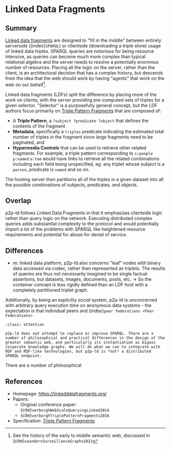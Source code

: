 ```{index} Linked Data; Fragments
```
# Linked Data Fragments

## Summary

[Linked data fragments](https://linkeddatafragments.org/publications/) are designed to "fill in the middle" between entirely serverside ({index}`SPARQL`) or clientside (downloading a triple store) usage of linked data triples. SPARQL queries are notorious for being resource intensive, as queries can become much more complex than typical relational algebra and the server needs to resolve a potentially enormous number of resources. Placing all the logic on the server, rather than the client, is an architectural decision that has a complex history, but descends from the idea that the web should work by having "agents" that work on the web on our behalf[^semwebagents]. 

Linked data fragments (LDFs) split the difference by placing more of the work on clients, with the server providing pre-computed sets of triples for a given selector. "Selector" is a purposefully general concept, but the LDF authors focus primarily on [Triple Pattern Fragments](https://linkeddatafragments.org/specification/triple-pattern-fragments/) that are composed of:

- A **Triple Pattern**, a `?subject ?predicate ?object` that defines the contents of the fragment
- **Metadata**, specifically a `triples` predicate indicating the estimated total number of triples in the fragment since large fragments need to be paginated, and
- **Hypermedia Controls** that can be used to retrieve other related fragments. For example, a triple pattern corresponding to `s:people` `p:named` `o:tom` would have links to retrieve all the related combinations including each field being unspecified, eg. any triplet whose subject is a `person`, predicate is `named` and so on.

The hosting server then partitions all of the triples in a given dataset into all the possible combinations of subjects, predicates, and objects. 

## Overlap

p2p-ld follows Linked Data Fragments in that it emphasizes clientside logic rather than query logic on the network. Executing distributed complex queries adds substantial complexity to the protocol and would potentially import a lot of the problems with SPARQL like heightened resource requirements and potential for abuse for denial of service.



## Differences

- re: linked data platform, p2p-ld also concerns "leaf" nodes with binary data accessed via codec, rather than represented as triplets. The results of queries are thus not necessarily imagined to be single factual assertions, but datasets, images, documents, posts, etc. -> So the container concept is less rigidly defined than an LDF host with a completely partitioned triplet graph.

Additionally, by being an explicitly *social* system, p2p-ld is unconcerned with arbitrary query execution time on anonymous data systems - the expectation is that individual peers and {index}`peer federations <Peer Federations>` 


```{admonition} To be very clear!
:class: attention

p2p-ld does not attempt to replace or improve SPARQL. There are a number of philosophical and practical differences in the design of the greater semantic web, and particularly its instantiation as bigass corporate knowledge graphs. We will do what we can to integrate with RDF and RDF-like technologies, but p2p-ld is *not* a distributed SPARQL endpoint.
```

There are a number of philosophical 



[^semwebagents]: See the history of the early to middle semantic web, discussed in {cite}`saundersSurveillanceGraphs2023`


## References

- Homepage: https://linkeddatafragments.org/
- Papers:
	- Original conference paper: {cite}`verborghWebScaleQueryingLinked2014`
	- {cite}`verborghTriplePatternFragments2016` 
- Specification: [Triple Pattern Fragments](https://linkeddatafragments.org/specification/triple-pattern-fragments/)